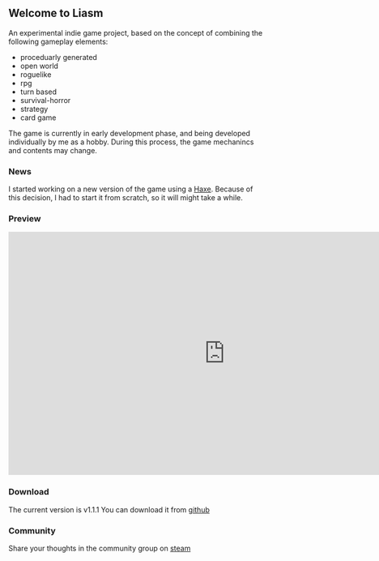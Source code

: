 ## Welcome to Liasm
An experimental indie game project, based on the concept of combining the following gameplay elements:

- proceduarly generated 
- open world
- roguelike
- rpg
- turn based
- survival-horror
- strategy
- card game

The game is currently in early development phase, and being developed individually by me as a hobby. During this process, the game mechanincs and contents may change.

### News
I started working on a new version of the game using a [Haxe](https://haxeflixel.com/). Because of this decision, I had to start it from scratch, so it will might take a while.


### Preview
<div style="text-align: center"><iframe width="854" height="480" src="https://www.youtube.com/embed/dCgWyRek6E0" frameborder="0" allowfullscreen></iframe></div>


### Download
The current version is v1.1.1
You can download it from [github](https://github.com/k4d4m/Liasm/releases)


### Community
Share your thoughts in the community group on [steam](http://steamcommunity.com/groups/Liasm)

